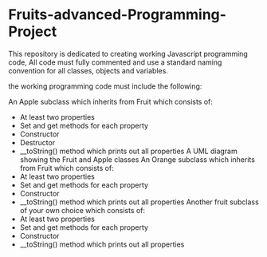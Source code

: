 # Fruits-advanced-Programming-Project

This repository is dedicated to creating working Javascript programming code, All code must fully commented and  use a standard
naming convention for all classes, objects and variables.

the working programming code must include the following:

An Apple subclass which inherits from Fruit which consists of:
- At least two properties
- Set and get methods for each property
- Constructor
- Destructor
- __toString() method which prints out all properties
A UML diagram showing the Fruit and Apple classes
An Orange subclass which inherits from Fruit which consists of:
- At least two properties
- Set and get methods for each property
- Constructor
- __toString() method which prints out all properties
Another fruit subclass of your own choice which consists of:
- At least two properties
- Set and get methods for each property
- Constructor
- __toString() method which prints out all properties
